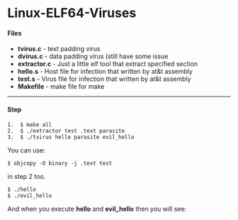 # Linux-ELF64-Viruses

#### Files
+ **tvirus.c** - text padding virus
+ **dvirus.c** - data padding virus (still have some issue
+ **extractor.c** - Just a little elf tool that extract specified section
+ **hello.s** - Host file for infection that written by at&t assembly
+ **test.s** - Virus file for infection that written by at&t assembly
+ **Makefile** - make file for make

---

#### Step
```
1.	$ make all
2.	$ ./extractor test .text parasite
3.	$ ./tvirus hello parasite evil_hello 
```
You can use:
```
$ objcopy -O binary -j .text test
```
in step 2 too.
```
$ ./hello
$ ./evil_hello
```
And when you execute **hello** and **evil_hello** then you will see:

